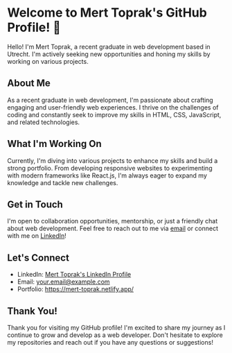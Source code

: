 # Welcome to Mert Toprak's GitHub Profile! 👋

Hello! I'm Mert Toprak, a recent graduate in web development based in Utrecht. I'm actively seeking new opportunities and honing my skills by working on various projects.

## About Me

As a recent graduate in web development, I'm passionate about crafting engaging and user-friendly web experiences. I thrive on the challenges of coding and constantly seek to improve my skills in HTML, CSS, JavaScript, and related technologies.

## What I'm Working On

Currently, I'm diving into various projects to enhance my skills and build a strong portfolio. From developing responsive websites to experimenting with modern frameworks like React.js, I'm always eager to expand my knowledge and tackle new challenges.

## Get in Touch

I'm open to collaboration opportunities, mentorship, or just a friendly chat about web development. Feel free to reach out to me via [email](mailto:mert.tprk@example.com) or connect with me on [LinkedIn](https://www.linkedin.com/in/mert-toprak)!

## Let's Connect

- LinkedIn: [Mert Toprak's LinkedIn Profile](https://www.linkedin.com/in/mert-toprak)
- Email: your.email@example.com
- Portfolio: https://mert-toprak.netlify.app/

## Thank You!

Thank you for visiting my GitHub profile! I'm excited to share my journey as I continue to grow and develop as a web developer. Don't hesitate to explore my repositories and reach out if you have any questions or suggestions!
